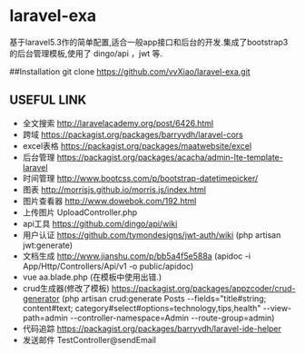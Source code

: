 # laravel-exa
基于laravel5.3作的简单配置,适合一般app接口和后台的开发.集成了bootstrap3的后台管理模板,使用了 dingo/api ，jwt 等.

##Installation
git clone https://github.com/vvXiao/laravel-exa.git

## USEFUL LINK
 - 全文搜索 http://laravelacademy.org/post/6426.html
 - 跨域 https://packagist.org/packages/barryvdh/laravel-cors
 - excel表格 https://packagist.org/packages/maatwebsite/excel
 - 后台管理 https://packagist.org/packages/acacha/admin-lte-template-laravel
 - 时间管理 http://www.bootcss.com/p/bootstrap-datetimepicker/
 - 图表 http://morrisjs.github.io/morris.js/index.html
 - 图片查看器 http://www.dowebok.com/192.html
 - 上传图片 UploadController.php
 - api工具 https://github.com/dingo/api/wiki
 - 用户认证 https://github.com/tymondesigns/jwt-auth/wiki (php artisan jwt:generate)
 - 文档生成 http://www.jianshu.com/p/bb5a4f5e588a  (apidoc -i App/Http/Controllers/Api/v1 -o public/apidoc)
 - vue aa.blade.php (在模板中使用出错.)
 - crud生成器(修改了模板) https://packagist.org/packages/appzcoder/crud-generator (php artisan crud:generate Posts --fields="title#string; content#text; category#select#options=technology,tips,health" --view-path=admin --controller-namespace=Admin --route-group=admin)
 - 代码追踪 https://packagist.org/packages/barryvdh/laravel-ide-helper
 - 发送邮件 TestController@sendEmail

